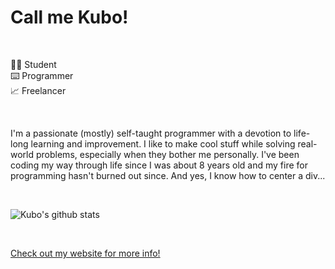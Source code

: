 # Call me Kubo!

<br>

👨‍🎓 Student <br>
⌨️ Programmer <br>
📈 Freelancer <br>

<br>

I'm a passionate (mostly) self-taught programmer with a devotion to life-long learning and improvement. I like to make cool stuff while solving real-world problems, especially when they bother me personally. I've been coding my way through life since I was about 8 years old and my fire for programming hasn't burned out since. And yes, I know how to center a div...

<br>

![Kubo's github stats](https://github-readme-stats.vercel.app/api?username=kubgus&count_private=true&show_icons=true&theme=dark&icon_color=ffc83d)

<br>

<a href="https://gustafik.com/" target="_blank">Check out my website for more info!</a>
